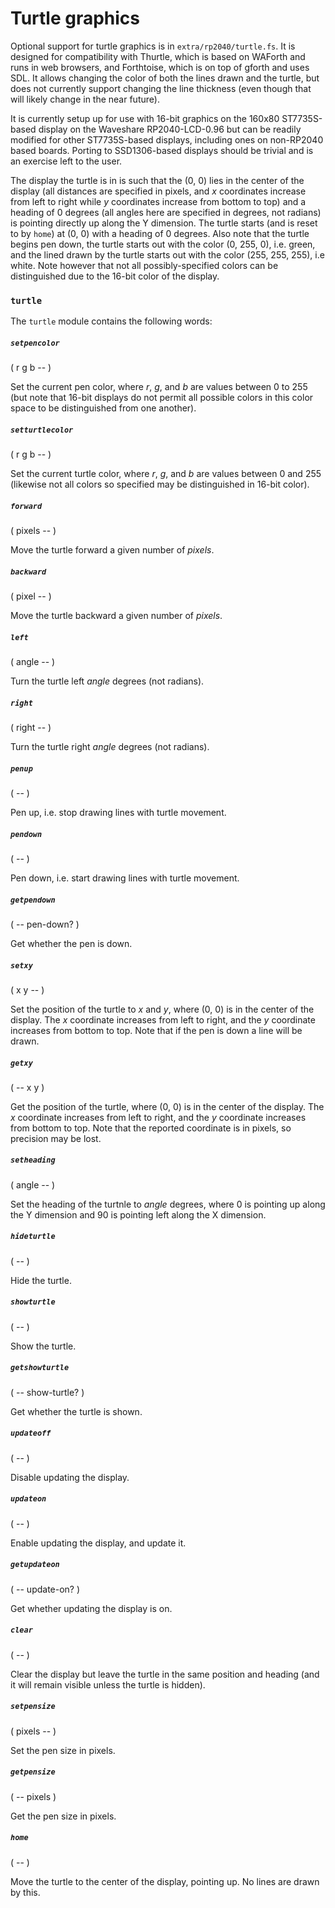# Turtle graphics

Optional support for turtle graphics is in `extra/rp2040/turtle.fs`. It is designed for compatibility with Thurtle, which is based on WAForth and runs in web browsers, and Forthtoise, which is on top of gforth and uses SDL. It allows changing the color of both the lines drawn and the turtle, but does not currently support changing the line thickness (even though that will likely change in the near future).

It is currently setup up for use with 16-bit graphics on the 160x80 ST7735S-based display on the Waveshare RP2040-LCD-0.96 but can be readily modified for other ST7735S-based displays, including ones on non-RP2040 based boards. Porting to SSD1306-based displays should be trivial and is an exercise left to the user.

The display the turtle is in is such that the (0, 0) lies in the center of the display (all distances are specified in pixels, and *x* coordinates increase from left to right while *y* coordinates increase from bottom to top) and a heading of 0 degrees (all angles here are specified in degrees, not radians) is pointing directly up along the Y dimension. The turtle starts (and is reset to by `home`) at (0, 0) with a heading of 0 degrees. Also note that the turtle begins pen down, the turtle starts out with the color (0, 255, 0), i.e. green, and the lined drawn by the turtle starts out with the color (255, 255, 255), i.e white. Note however that not all possibly-specified colors can be distinguished due to the 16-bit color of the display.

### `turtle`

The `turtle` module contains the following words:

##### `setpencolor`
( r g b -- )

Set the current pen color, where *r*, *g*, and *b* are values between 0 to 255 (but note that 16-bit displays do not permit all possible colors in this color space to be distinguished from one another).

##### `setturtlecolor`
( r g b -- )

Set the current turtle color, where *r*, *g*, and *b* are values between 0 and 255 (likewise not all colors so specified may be distinguished in 16-bit color).

##### `forward`
( pixels -- )

Move the turtle forward a given number of *pixels*.

##### `backward`
( pixel -- )

Move the turtle backward a given number of *pixels*.

##### `left`
( angle -- )

Turn the turtle left *angle* degrees (not radians).

##### `right`
( right -- )

Turn the turtle right *angle* degrees (not radians).

##### `penup`
( -- )

Pen up, i.e. stop drawing lines with turtle movement.

##### `pendown`
( -- )

Pen down, i.e. start drawing lines with turtle movement.

##### `getpendown`
( -- pen-down? )

Get whether the pen is down.

##### `setxy`
( x y -- )

Set the position of the turtle to *x* and *y*, where (0, 0) is in the center of the display. The *x* coordinate increases from left to right, and the *y* coordinate increases from bottom to top. Note that if the pen is down a line will be drawn.

##### `getxy`
( -- x y )

Get the position of the turtle, where (0, 0) is in the center of the display. The *x* coordinate increases from left to right, and the *y* coordinate increases from bottom to top. Note that the reported coordinate is in pixels, so precision may be lost.

##### `setheading`
( angle -- )

Set the heading of the turtnle to *angle* degrees, where 0 is pointing up along the Y dimension and 90 is pointing left along the X dimension.

##### `hideturtle`
( -- )

Hide the turtle.

##### `showturtle`
( -- )

Show the turtle.

##### `getshowturtle`
( -- show-turtle? )

Get whether the turtle is shown.

##### `updateoff`
( -- )

Disable updating the display.

##### `updateon`
( -- )

Enable updating the display, and update it.

##### `getupdateon`
( -- update-on? )

Get whether updating the display is on.

##### `clear`
( -- )

Clear the display but leave the turtle in the same position and heading (and it will remain visible unless the turtle is hidden).

##### `setpensize`
( pixels -- )

Set the pen size in pixels.

##### `getpensize`
( -- pixels )

Get the pen size in pixels.

##### `home`
( -- )

Move the turtle to the center of the display, pointing up. No lines are drawn by this.